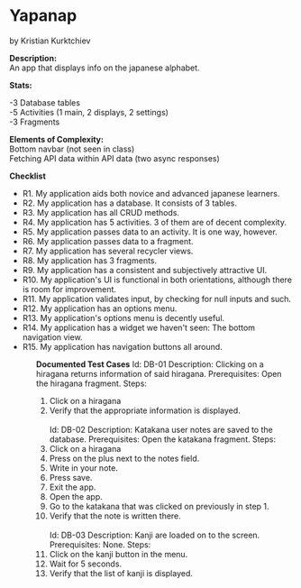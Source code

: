 # Yapanap
by Kristian Kurktchiev

<b>Description:</b><br>
An app that displays info on the japanese alphabet.

<b>Stats:</b><br>

-3 Database tables<br>
-5 Activities (1 main, 2 displays, 2 settings)<br>
-3 Fragments<br>


<b>Elements of Complexity:</b><br>
Bottom navbar (not seen in class)<br>
Fetching API data within API data (two async responses)

<b>Checklist</b>
<ul>
<li>R1. My application aids both novice and advanced japanese learners.</li>
<li>R2. My application has a database. It consists of 3 tables.</li>
<li>R3. My application has all CRUD methods.</li>
<li>R4. My application has 5 activities. 3 of them are of decent complexity.</li>
<li>R5. My application passes data to an activity. It is one way, however.</li>
<li>R6. My application passes data to a fragment.</li>
<li>R7. My application has several recycler views.</li>
<li>R8. My application has 3 fragments.</li>
<li>R9. My application has a consistent and subjectively attractive UI.</li>
<li>R10. My application's UI is functional in both orientations, although there is room for improvement.</li>
<li>R11. My application validates input, by checking for null inputs and such.</li>
<li>R12. My application has an options menu.</li>
<li>R13. My application's options menu is decently useful.</li>
<li>R14. My application has a widget we haven't seen: The bottom navigation view.</li></li>
<li>R15. My application has navigation buttons all around.</li>
<ul>


<b>Documented Test Cases</b>
Id: DB-01
Description: Clicking on a hiragana returns information of said hiragana.
Prerequisites: Open the hiragana fragment.
Steps: 
1. Click on a hiragana
2. Verify that the appropriate information is displayed.
<br><br>
Id: DB-02
Description: Katakana user notes are saved to the database.
Prerequisites: Open the katakana fragment.
Steps: <br>
1. Click on a hiragana
2. Press on the plus next to the notes field.
3. Write in your note.
4. Press save.
5. Exit the app.
6. Open the app.
7. Go to the katakana that was clicked on previously in step 1.
8. Verify that the note is written there.
<br><br>
Id: DB-03
Description: Kanji are loaded on to the screen.
Prerequisites: None.
Steps: 
1. Click on the kanji button in the menu.
2. Wait for 5 seconds.
3. Verify that the list of kanji is displayed.






